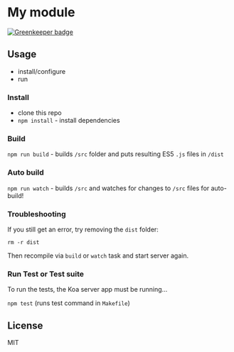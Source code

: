 # My module

[![Greenkeeper badge](https://badges.greenkeeper.io/kristianmandrup/node-es2017-boilerplate.svg)](https://greenkeeper.io/)

## Usage
- install/configure
- run

### Install

- clone this repo
- `npm install` - install dependencies

### Build

`npm run build` - builds `/src` folder and puts resulting ES5 `.js` files in `/dist`

### Auto build

`npm run watch` - builds `/src` and watches for changes to `/src` files for auto-build!

### Troubleshooting

If you still get an error, try removing the `dist` folder:

`rm -r dist`

Then recompile via `build` or `watch` task and start server again.

### Run Test or Test suite

To run the tests, the Koa server app must be running...

`npm test` (runs test command in `Makefile`)

## License

MIT